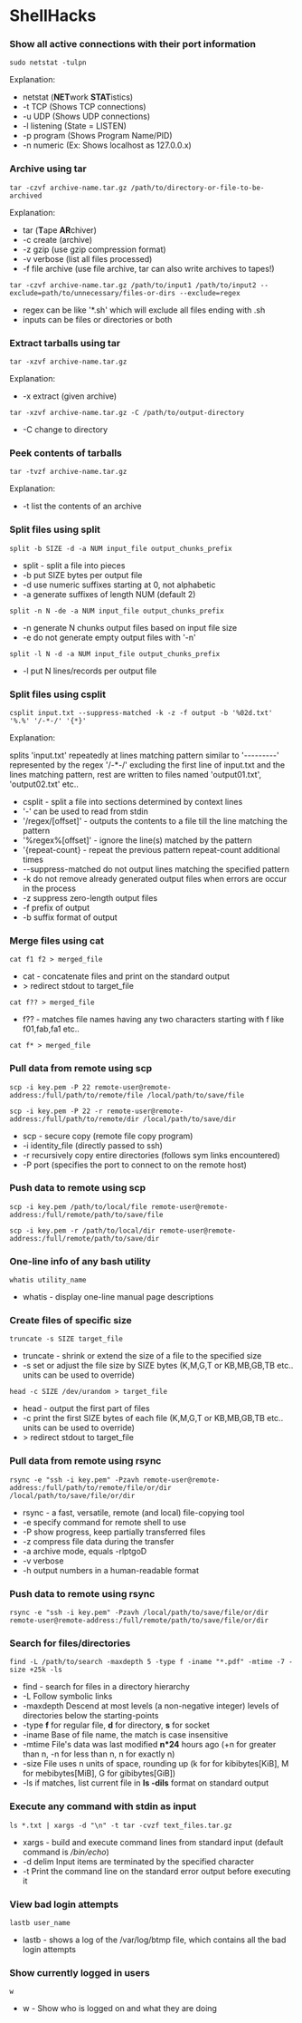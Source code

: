 # ShellHacks

### Show all active connections with their port information
```
sudo netstat -tulpn
```
Explanation:
* netstat (**NET**work **STAT**istics)
* -t TCP (Shows TCP connections)
* -u UDP (Shows UDP connections)
* -l listening (State = LISTEN)
* -p program (Shows Program Name/PID)
* -n numeric (Ex: Shows localhost as 127.0.0.x)

### Archive using tar
```
tar -czvf archive-name.tar.gz /path/to/directory-or-file-to-be-archived
```
Explanation:
* tar (**T**ape **AR**chiver)
* -c create (archive)
* -z gzip (use gzip compression format)
* -v verbose (list all files processed)
* -f file archive (use file archive, tar can also write archives to tapes!)

```
tar -czvf archive-name.tar.gz /path/to/input1 /path/to/input2 --exclude=path/to/unnecessary/files-or-dirs --exclude=regex 
```
* regex can be like '*.sh' which will exclude all files ending with .sh
* inputs can be files or directories or both 

### Extract tarballs using tar
```
tar -xzvf archive-name.tar.gz
```
Explanation:
* -x extract (given archive)

```shell
tar -xzvf archive-name.tar.gz -C /path/to/output-directory
``` 
* -C change to directory

### Peek contents of tarballs
```
tar -tvzf archive-name.tar.gz
```
Explanation:
* -t list the contents of an archive

### Split files using split
```
split -b SIZE -d -a NUM input_file output_chunks_prefix
```
* split - split a file into pieces
* -b put SIZE bytes per output file
* -d use numeric suffixes starting at 0, not alphabetic
* -a generate suffixes of length NUM (default 2)
```
split -n N -de -a NUM input_file output_chunks_prefix
```
* -n generate N chunks output files based on input file size
* -e do not generate empty output files with '-n'
```
split -l N -d -a NUM input_file output_chunks_prefix
```
* -l put N lines/records per output file

### Split files using csplit
```
csplit input.txt --suppress-matched -k -z -f output -b '%02d.txt' '%.%' '/-*-/' '{*}'
```
Explanation:

splits 'input.txt' repeatedly at lines matching pattern similar to '---------' represented by the regex '/-*-/' excluding the first line of input.txt and the lines matching pattern, rest are written to files named 'output01.txt', 'output02.txt' etc..

* csplit - split a file into sections determined by context lines
* '-' can be used to read from stdin
* '/regex/[offset]' - outputs the contents to a file till the line matching the pattern 
* '%regex%[offset]' - ignore the line(s) matched by the pattern
* '{repeat-count} - repeat the previous pattern repeat-count additional times
* --suppress-matched do not output lines matching the specified pattern
* -k do not remove already generated output files when errors are occur in the process
* -z suppress zero-length output files
* -f prefix of output
* -b suffix format of output

### Merge files using cat
```
cat f1 f2 > merged_file
```
* cat - concatenate files and print on the standard output
* \> redirect stdout to target_file
```
cat f?? > merged_file
```
* f?? - matches file names having any two characters starting with f like f01,fab,fa1 etc..
```
cat f* > merged_file
```

### Pull data from remote using scp
``` 
scp -i key.pem -P 22 remote-user@remote-address:/full/path/to/remote/file /local/path/to/save/file
```
``` 
scp -i key.pem -P 22 -r remote-user@remote-address:/full/path/to/remote/dir /local/path/to/save/dir
```
* scp - secure copy (remote file copy program)
* -i identity_file (directly passed to ssh)
* -r recursively copy entire directories (follows sym links encountered)
* -P port (specifies the port to connect to on the remote host)

### Push data to remote using scp
```
scp -i key.pem /path/to/local/file remote-user@remote-address:/full/remote/path/to/save/file
```
```
scp -i key.pem -r /path/to/local/dir remote-user@remote-address:/full/remote/path/to/save/dir
```

### One-line info of any bash utility
```
whatis utility_name
```
* whatis - display one-line manual page descriptions

### Create files of specific size
```
truncate -s SIZE target_file
```
* truncate - shrink or extend the size of a file to the specified size
* -s set or adjust the file size by SIZE bytes (K,M,G,T or KB,MB,GB,TB etc.. units can be used to override)
```
head -c SIZE /dev/urandom > target_file
```
* head - output the first part of files
* -c print the first SIZE bytes of each file (K,M,G,T or KB,MB,GB,TB etc.. units can be used to override)
* \> redirect stdout to target_file

### Pull data from remote using rsync
```
rsync -e "ssh -i key.pem" -Pzavh remote-user@remote-address:/full/path/to/remote/file/or/dir /local/path/to/save/file/or/dir
```
* rsync - a fast, versatile, remote (and local) file-copying tool
* -e specify command for remote shell to use
* -P show progress, keep partially transferred files 
* -z compress file data during the transfer
* -a archive mode, equals -rlptgoD
* -v verbose
* -h output numbers in a human-readable format

### Push data to remote using rsync
```
rsync -e "ssh -i key.pem" -Pzavh /local/path/to/save/file/or/dir remote-user@remote-address:/full/remote/path/to/save/file/or/dir
```
### Search for files/directories
```
find -L /path/to/search -maxdepth 5 -type f -iname "*.pdf" -mtime -7 -size +25k -ls
```
* find - search for files in a directory hierarchy
* -L Follow symbolic links
* -maxdepth Descend at most levels (a non-negative integer) levels of directories below the starting-points
* -type **f** for regular file, **d** for directory, **s** for socket
* -iname Base of file name, the match is case insensitive
* -mtime File's data was last modified **n*24** hours ago (+n for greater than n, -n for less than n, n for exactly n)
* -size File uses n units of space, rounding up (k for for kibibytes[KiB], M for mebibytes[MiB], G for gibibytes[GiB])
* -ls if matches, list current file in **ls -dils** format on standard output

### Execute any command with stdin as input
```
ls *.txt | xargs -d "\n" -t tar -cvzf text_files.tar.gz
```
* xargs - build and execute command lines from standard input (default command is  */bin/echo*)
* -d delim Input items are terminated by the specified character
* -t Print the command line on the standard error output before executing it

### View bad login attempts
```
lastb user_name
```
* lastb - shows a log of the /var/log/btmp file, which contains all the bad login attempts

### Show currently logged in users
```
w
```
* w - Show who is logged on and what they are doing
